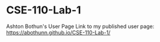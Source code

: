 # CSE-110-Lab-1
Ashton Bothun's User Page
Link to my published user page: https://abothunn.github.io/CSE-110-Lab-1/ 